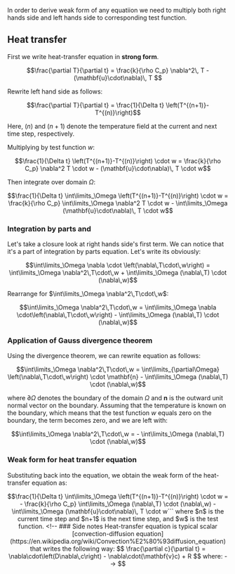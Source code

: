 In order to derive weak form of any equatiion we need to multiply both right hands side and left hands side to corresponding test function.

<!-- ## Momentum equation 
 -->

## Heat transfer
First we write heat-transfer equation in **strong form**.
```math
\frac{\partial T}{\partial t} 
= 
  \frac{k}{\rho C_p} \nabla^2\, T 
- (\mathbf{u}\cdot\nabla)\, T 
```


Rewrite left hand side as follows:
```math
\frac{\partial T}{\partial t} = \frac{1}{\Delta t} \left(T^{(n+1)}-T^{(n)}\right)
```

Here, $(n)$ and $(n+1)$ denote the temperature field at the current and next time step, respectively.

Multiplying by test function $w$:
```math
\frac{1}{\Delta t} \left(T^{(n+1)}-T^{(n)}\right) \cdot w
= \frac{k}{\rho C_p} \nabla^2  T  \cdot w
- (\mathbf{u}\cdot\nabla)\, T \cdot w
```

Then integrate over domain $\Omega$:
```math
\frac{1}{\Delta t} \int\limits_\Omega \left(T^{(n+1)}-T^{(n)}\right) \cdot w
= \frac{k}{\rho C_p} \int\limits_\Omega  \nabla^2  T  \cdot w
- \int\limits_\Omega (\mathbf{u}\cdot\nabla)\, T \cdot w
```

### Integration by parts and 
Let's take a closure look at right hands side's first term. We can notice that it's a part of integration by parts equation. Let's write its obviously:
```math
\int\limits_\Omega \nabla \cdot \left(\nabla\,T\cdot\,w\right)
= \int\limits_\Omega  \nabla^2\,T\cdot\,w
+ \int\limits_\Omega  (\nabla\,T) \cdot (\nabla\,w)
```

Rearrange for $\int\limits_\Omega  \nabla^2\,T\cdot\,w$:
```math
\int\limits_\Omega  \nabla^2\,T\cdot\,w 
= \int\limits_\Omega \nabla \cdot\left(\nabla\,T\cdot\,w\right)
- \int\limits_\Omega  (\nabla\,T) \cdot (\nabla\,w)
```

### Application of Gauss divergence theorem
Using the divergence theorem, we can rewrite equation as follows:
```math
\int\limits_\Omega  \nabla^2\,T\cdot\,w 
= 
  \int\limits_{\partial\Omega} \left(\nabla\,T\cdot\,w\right) 
  \cdot \mathbf{n}
- \int\limits_\Omega  (\nabla\,T) \cdot (\nabla\,w)
```

where $\partial\Omega$ denotes the boundary of the domain $\Omega$ and $\mathbf{n}$ is the outward unit normal vector on the boundary. Assuming that the temperature is known on the boundary, which means that the test function $w$ equals zero on the boundary, the term becomes zero, and we are left with:
```math
\int\limits_\Omega  \nabla^2\,T\cdot\,w 
=
- \int\limits_\Omega (\nabla\,T) \cdot (\nabla\,w)
```

### Weak form for heat transfer equation
Substituting back into the equation, we obtain the weak form of the heat-transfer equation as:
```math
\frac{1}{\Delta t} \int\limits_\Omega \left(T^{(n+1)}-T^{(n)}\right) \cdot w
=
- \frac{k}{\rho C_p} \int\limits_\Omega (\nabla\,T) \cdot (\nabla\,w) 
- \int\limits_\Omega (\mathbf{u}\cdot\nabla)\, T \cdot w```

where $n$ is the current time step and $n+1$ is the next time step, and $w$ is the test function.


<!-- ### Side notes
Heat-transfer equation is typical scalar [convection-diffusion equation](https://en.wikipedia.org/wiki/Convection%E2%80%93diffusion_equation) that writes the following way:
$$
\frac{\partial c}{\partial t} = \nabla\cdot\left(D\nabla\,c\right) - \nabla\cdot(\mathbf{v}c) + R
$$
where: -->



